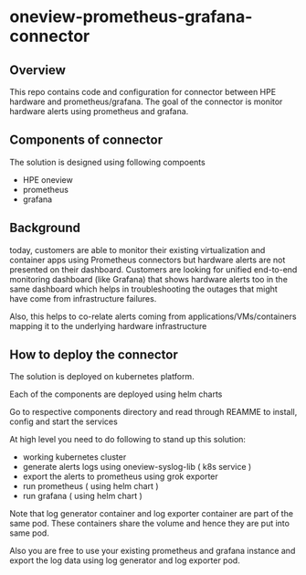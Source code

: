 # oneview-prometheus-grafana-connector


## Overview
This repo contains code and configuration for connector between HPE hardware and prometheus/grafana.
The goal of the connector is monitor hardware alerts using prometheus and grafana. 

## Components of connector
The solution is designed using following compoents

 - HPE oneview
 - prometheus
 - grafana

## Background
today, customers are able to monitor their existing virtualization and container apps using Prometheus connectors 
but hardware alerts are not presented on their dashboard. Customers are looking for unified end-to-end monitoring 
dashboard (like Grafana) that shows hardware alerts too in the same dashboard which helps in troubleshooting 
the outages that might have come from infrastructure failures.  

Also, this helps to co-relate alerts coming from applications/VMs/containers mapping it to the 
underlying hardware infrastructure

## How to deploy the connector
The solution is deployed on kubernetes platform.

Each of the components are deployed using helm charts

Go to respective components directory and read through REAMME to install, config and start the services

At high level you need to do following to stand up this solution:

 - working kubernetes cluster
 - generate alerts logs using oneview-syslog-lib ( k8s service )
 - export the alerts to prometheus using grok exporter
 - run prometheus ( using helm chart )
 - run grafana ( using helm chart )

Note that log generator container and log exporter container are part of the same pod. These containers
share the volume and hence they are put into same pod.

Also you are free to use your existing prometheus and grafana instance and export the log data using log generator and log exporter pod.
